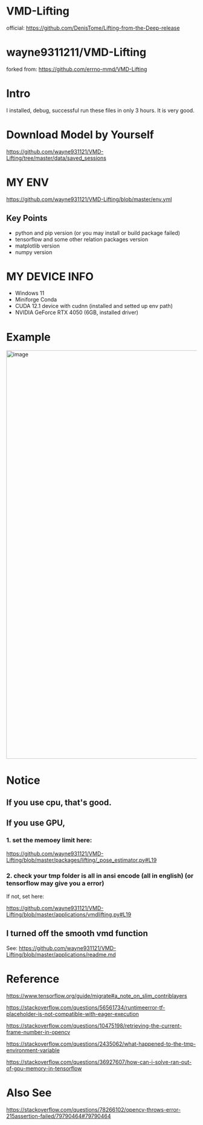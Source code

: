 # VMD-Lifting

official: https://github.com/DenisTome/Lifting-from-the-Deep-release

# wayne9311211/VMD-Lifting

forked from: https://github.com/errno-mmd/VMD-Lifting

# Intro

I installed, debug, successful run these files in only 3 hours. It is very good.

# Download Model by Yourself

https://github.com/wayne931121/VMD-Lifting/tree/master/data/saved_sessions

# MY ENV

https://github.com/wayne931121/VMD-Lifting/blob/master/env.yml

## Key Points

- python and pip version (or you may install or build package failed)
- tensorflow and some other relation packages version
- matplotlib version
- numpy version

# MY DEVICE INFO

 - Windows 11
 - Miniforge Conda
 - CUDA 12.1 device with cudnn (installed and setted up env path)
 - NVIDIA GeForce RTX 4050 (6GB, installed driver)

# Example
<img width="1920" height="1080" alt="image" src="https://github.com/user-attachments/assets/3f46123b-acea-423b-ad5c-208d4a42571c" />

# Notice

## If you use cpu, that's good.

## If you use GPU, 

### 1. set the memoey limit here:

https://github.com/wayne931121/VMD-Lifting/blob/master/packages/lifting/_pose_estimator.py#L19

### 2. check your tmp folder is all in ansi encode (all in english) (or tensorflow may give you a error)

If not, set here:

https://github.com/wayne931121/VMD-Lifting/blob/master/applications/vmdlifting.py#L19

## I turned off the smooth vmd function

See: https://github.com/wayne931121/VMD-Lifting/blob/master/applications/readme.md

# Reference
https://www.tensorflow.org/guide/migrate#a_note_on_slim_contriblayers

https://stackoverflow.com/questions/56561734/runtimeerror-tf-placeholder-is-not-compatible-with-eager-execution

https://stackoverflow.com/questions/10475198/retrieving-the-current-frame-number-in-opencv

https://stackoverflow.com/questions/2435062/what-happened-to-the-tmp-environment-variable

https://stackoverflow.com/questions/36927607/how-can-i-solve-ran-out-of-gpu-memory-in-tensorflow

# Also See

https://stackoverflow.com/questions/78266102/opencv-throws-error-215assertion-failed/79790464#79790464
